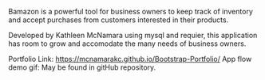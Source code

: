 Bamazon is a powerful tool for business owners to keep track of inventory and accept purchases from customers interested in their products. 

Developed by Kathleen McNamara using mysql and requier, this application has room to grow and accomodate the many needs of business owners.

Portfolio Link: https://mcnamarakc.github.io/Bootstrap-Portfolio/
App flow demo gif: May be found in gitHub repository.